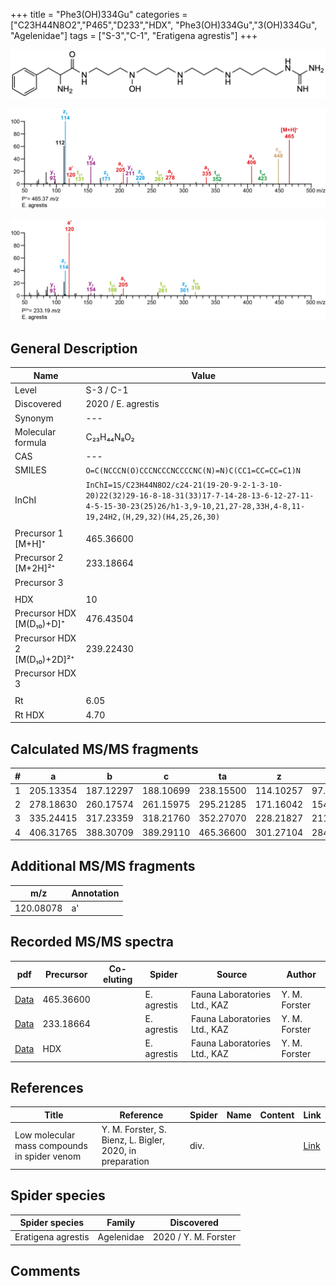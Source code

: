 +++
title = "Phe3(OH)334Gu"
categories = ["C23H44N8O2","P465","D233","HDX",
"Phe3(OH)334Gu","3(OH)334Gu",
"Agelenidae"]
tags = ["S-3","C-1",
"Eratigena agrestis"]
+++

![](/img/Phe3(OH)334Gu.png)

![](/img_MSMS/465_Phe3(OH)334Gu_Ea.png?classes=border)

![](/img_MSMS/465_Phe3(OH)334Gu_Ea_2.png?classes=border)

## General Description

| Name                       | Value              |
|----------------------------|--------------------|
| Level                      | S-3 / C-1          |
| Discovered                 | 2020 / E. agrestis |
| Synonym                    | ---                |
| Molecular formula          | C₂₃H₄₄N₈O₂                   |
| CAS                        | ---                |
| SMILES | `O=C(NCCCN(O)CCCNCCCNCCCCNC(N)=N)C(CC1=CC=CC=C1)N`  |
| InChI  | `InChI=1S/C23H44N8O2/c24-21(19-20-9-2-1-3-10-20)22(32)29-16-8-18-31(33)17-7-14-28-13-6-12-27-11-4-5-15-30-23(25)26/h1-3,9-10,21,27-28,33H,4-8,11-19,24H2,(H,29,32)(H4,25,26,30)`  |
|                            |                    |
| Precursor 1 [M+H]⁺         | 465.36600                   |
| Precursor 2 [M+2H]²⁺       | 233.18664                   |
| Precursor 3                |                    |
|                            |                    |
| HDX                        | 10                   |
| Precursor HDX   [M(D₁₀)+D]⁺   | 476.43504                   |
| Precursor HDX 2 [M(D₁₀)+2D]²⁺ | 239.22430                   |
| Precursor HDX 3            |                    |
|                            |                    |
| Rt                         | 6.05                   |
| Rt HDX                     | 4.70                   |

## Calculated MS/MS fragments

| # | a         | b         | c         | ta        | z         | y         | tz        |
|---|-----------|-----------|-----------|-----------|-----------|-----------|-----------|
| 1 | 205.13354 | 187.12297 | 188.10699 | 238.15500 | 114.10257 | 97.07602 | 131.12912 |
| 2 | 278.18630 | 260.17574 | 261.15975 | 295.21285 | 171.16042 | 154.13387 | 188.18697 |
| 3 | 335.24415 | 317.23359 | 318.21760 | 352.27070 | 228.21827 | 211.19172 | 261.23974 |
| 4 | 406.31765 | 388.30709 | 389.29110 | 465.36600 | 301.27104 | 284.24449 | 318.29759 |

## Additional MS/MS fragments

| m/z | Annotation |
|-----|------------|
| 120.08078    | a'           |

## Recorded MS/MS spectra

| pdf                                             | Precursor | Co-eluting | Spider      | Source                       | Author        |
|-------------------------------------------------|-----------|------------|-------------|------------------------------|---------------|
| [Data](/pdf/E-agrestis/465_Phe3(OH)334Gu_Ea.pdf)   | 465.36600 |            | E. agrestis | Fauna Laboratories Ltd., KAZ | Y. M. Forster |
| [Data](/pdf/E-agrestis/465_Phe3(OH)334Gu_Ea_2.pdf)   | 233.18664 |            | E. agrestis | Fauna Laboratories Ltd., KAZ | Y. M. Forster |
| [Data](/pdf/E-agrestis/465_Phe3(OH)334Gu_Ea_HDX.pdf)   | HDX |            | E. agrestis | Fauna Laboratories Ltd., KAZ | Y. M. Forster |

## References

| Title | Reference | Spider | Name | Content | Link |
|-------|-----------|--------|------|---------|------|
| Low molecular mass compounds in spider venom      | Y. M. Forster, S. Bienz, L. Bigler, 2020, in preparation          | div.       |   |   | [Link](unknown) |

## Spider species

| Spider species     | Family     | Discovered           |
|--------------------|------------|----------------------|
| Eratigena agrestis | Agelenidae | 2020 / Y. M. Forster |

## Comments